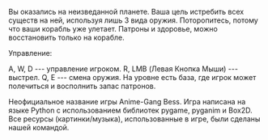 Вы оказались на неизведанной планете. Ваша цель истребить всех существ на ней, используя лишь 3 вида оружия. Поторопитесь, потому что ваши корабль уже улетает. Патроны и здоровье, можно восстановить только на корабле.

Управление:

A, W, D --- управление игроком. R, LMB (Левая Кнопка Мыши) --- выстрел. Q, E --- смена оружия. На уровне есть база, где игрок может полечиться и восполнить запас патронов.

Неофициальное название игры Anime-Gang Bess. Игра написана на языке Python с использованием библиотек pygame, pyganim и Box2D. Все ресурсы (картинки/музыка), использованные в игре, были сделаны нашей командой.
